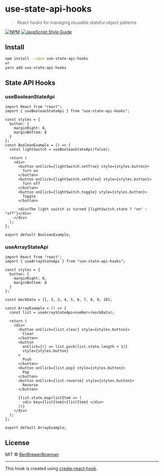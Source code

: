 # use-state-api-hooks

> React hooks for managing reusable stateful object patterns

[![NPM](https://img.shields.io/npm/v/use-state-api-hooks.svg)](https://www.npmjs.com/package/use-state-api-hooks) [![JavaScript Style Guide](https://img.shields.io/badge/code_style-standard-brightgreen.svg)](https://standardjs.com)

## Install

```bash
npm install --save use-state-api-hooks
or 
yarn add use-state-api-hooks
```

## State API Hooks 

### useBooleanStateApi
```tsx
import React from "react";
import { useBooleanStateApi } from "use-state-api-hooks";

const styles = {
  button: {
    marginRight: 8,
    marginBottom: 8
  }
};
const BooleanExample = () => {
  const lightSwitch = useBooleanStateApi(false);

  return (
    <div>
      <button onClick={lightSwitch.setTrue} style={styles.button}>
        Turn on
      </button>
      <button onClick={lightSwitch.setFalse} style={styles.button}>
        Turn off
      </button>
      <button onClick={lightSwitch.toggle} style={styles.button}>
        Toggle
      </button>

      <div>The light switch is turned {lightSwitch.state ? "on" : "off"}</div>
    </div>
  );
};

export default BooleanExample;
```

### useArrayStateApi
```tsx
import React from "react";
import { useArrayStateApi } from "use-state-api-hooks";

const styles = {
  button: {
    marginRight: 8,
    marginBottom: 8
  }
};

const mockData = [1, 2, 3, 4, 5, 6, 7, 8, 9, 10];

const ArrayExample = () => {
  const list = useArrayStateApi<number>(mockData);

  return (
    <div>
      <button onClick={list.clear} style={styles.button}>
        Clear
      </button>
      <button
        onClick={() => list.push(list.state.length + 1)}
        style={styles.button}
      >
        Push
      </button>
      <button onClick={list.pop} style={styles.button}>
        Pop
      </button>
      <button onClick={list.reverse} style={styles.button}>
        Reverse
      </button>

      {list.state.map(listItem => (
        <div key={listItem}>{listItem} </div>
      ))}
    </div>
  );
};

export default ArrayExample;

```

## License

MIT © [BenBrewerBowman](https://github.com/BenBrewerBowman)

---

This hook is created using [create-react-hook](https://github.com/hermanya/create-react-hook).
